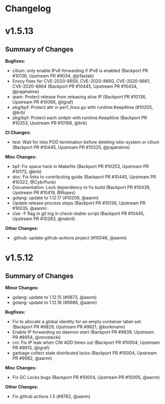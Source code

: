 # Changelog

# v1.5.13

Summary of Changes
------------------

**Bugfixes:**
* cilium: only enable IPv6 forwarding if IPv6 is enabled (Backport PR #10136, Upstream PR #9034, @jrfastab)
* Envoy fixes for CVE-2020-8659, CVE-2020-8660, CVE-2020-8661, CVE-2020-8664 (Backport PR #10445, Upstream PR #10434, @jrajahalme)
* ipam: Protect release from releasing alive IP (Backport PR #10136, Upstream PR #10066, @tgraf)
* pkg/bpf: Protect attr in perf_linux.go with runtime.KeepAlive (#10205, @brb)
* pkg/bpf: Protect each uintptr with runtime.KeepAlive (Backport PR #10253, Upstream PR #10168, @brb)

**CI Changes:**
* test: Wait for Istio POD termination before deleting istio-system or cilium (Backport PR #10445, Upstream PR #10325, @jrajahalme)

**Misc Changes:**
* bpf: Fix space hack in Makefile (Backport PR #10253, Upstream PR #10173, @brb)
* doc: Fix links to contributing guide (Backport PR #10445, Upstream PR #10322, @CybrPunk)
* Documentation: Lock dependency to fix build (Backport PR #10439, Upstream PR #10419, @Ropes)
* golang: update to 1.12.17 (#10209, @aanm)
* Update release process steps (Backport PR #10136, Upstream PR #10035, @aanm)
* Use -F flag in git log in check-stable script (Backport PR #10445, Upstream PR #10283, @nebril)

**Other Changes:**
* .github: update github-actions project (#10046, @aanm)

# v1.5.12

Summary of Changes
------------------

**Minor Changes:**
* golang: update to 1.12.15 (#9873, @aanm)
* golang: update to 1.12.16 (#9986, @aanm)

**Bugfixes:**
* Fix to allocate a global identity for an empty container label-set. (Backport PR #9829, Upstream PR #9821, @borkmann)
* Enable IP forwarding on daemon start (Backport PR #9839, Upstream PR #8954, @mrostecki)
* cni: Fix IP leak when CNI ADD times out (Backport PR #10004, Upstream PR #9913, @tgraf)
* garbage collect stale distributed locks (Backport PR #10004, Upstream PR #9982, @aanm)

**Misc Changes:**
* Fix GC Locks bugs (Backport PR #10004, Upstream PR #10005, @aanm)

**Other Changes:**
* Fix github actions 1.5 (#9782, @aanm)
